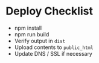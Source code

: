 # Deploy Checklist

- npm install
- npm run build
- Verify output in `dist`
- Upload contents to `public_html`
- Update DNS / SSL if necessary

